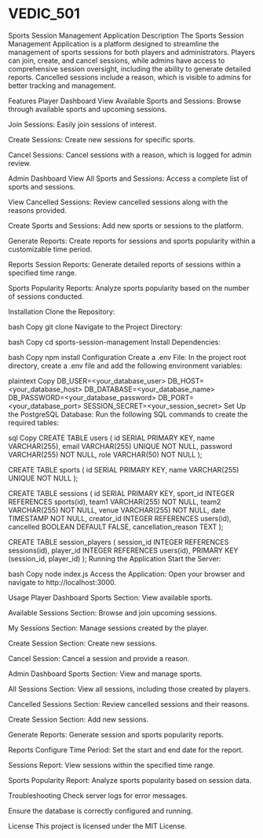 # VEDIC_501
Sports Session Management Application
Description
The Sports Session Management Application is a platform designed to streamline the management of sports sessions for both players and administrators. Players can join, create, and cancel sessions, while admins have access to comprehensive session oversight, including the ability to generate detailed reports. Cancelled sessions include a reason, which is visible to admins for better tracking and management.

Features
Player Dashboard
View Available Sports and Sessions: Browse through available sports and upcoming sessions.

Join Sessions: Easily join sessions of interest.

Create Sessions: Create new sessions for specific sports.

Cancel Sessions: Cancel sessions with a reason, which is logged for admin review.

Admin Dashboard
View All Sports and Sessions: Access a complete list of sports and sessions.

View Cancelled Sessions: Review cancelled sessions along with the reasons provided.

Create Sports and Sessions: Add new sports or sessions to the platform.

Generate Reports: Create reports for sessions and sports popularity within a customizable time period.

Reports
Session Reports: Generate detailed reports of sessions within a specified time range.

Sports Popularity Reports: Analyze sports popularity based on the number of sessions conducted.

Installation
Clone the Repository:

bash
Copy
git clone <repository-url>
Navigate to the Project Directory:

bash
Copy
cd sports-session-management
Install Dependencies:

bash
Copy
npm install
Configuration
Create a .env File:
In the project root directory, create a .env file and add the following environment variables:

plaintext
Copy
DB_USER=<your_database_user>
DB_HOST=<your_database_host>
DB_DATABASE=<your_database_name>
DB_PASSWORD=<your_database_password>
DB_PORT=<your_database_port>
SESSION_SECRET=<your_session_secret>
Set Up the PostgreSQL Database:
Run the following SQL commands to create the required tables:

sql
Copy
CREATE TABLE users (
    id SERIAL PRIMARY KEY,
    name VARCHAR(255),
    email VARCHAR(255) UNIQUE NOT NULL,
    password VARCHAR(255) NOT NULL,
    role VARCHAR(50) NOT NULL
);

CREATE TABLE sports (
    id SERIAL PRIMARY KEY,
    name VARCHAR(255) UNIQUE NOT NULL
);

CREATE TABLE sessions (
    id SERIAL PRIMARY KEY,
    sport_id INTEGER REFERENCES sports(id),
    team1 VARCHAR(255) NOT NULL,
    team2 VARCHAR(255) NOT NULL,
    venue VARCHAR(255) NOT NULL,
    date TIMESTAMP NOT NULL,
    creator_id INTEGER REFERENCES users(id),
    cancelled BOOLEAN DEFAULT FALSE,
    cancellation_reason TEXT
);

CREATE TABLE session_players (
    session_id INTEGER REFERENCES sessions(id),
    player_id INTEGER REFERENCES users(id),
    PRIMARY KEY (session_id, player_id)
);
Running the Application
Start the Server:

bash
Copy
node index.js
Access the Application:
Open your browser and navigate to http://localhost:3000.

Usage
Player Dashboard
Sports Section: View available sports.

Available Sessions Section: Browse and join upcoming sessions.

My Sessions Section: Manage sessions created by the player.

Create Session Section: Create new sessions.

Cancel Session: Cancel a session and provide a reason.

Admin Dashboard
Sports Section: View and manage sports.

All Sessions Section: View all sessions, including those created by players.

Cancelled Sessions Section: Review cancelled sessions and their reasons.

Create Session Section: Add new sessions.

Generate Reports: Generate session and sports popularity reports.

Reports
Configure Time Period: Set the start and end date for the report.

Sessions Report: View sessions within the specified time range.

Sports Popularity Report: Analyze sports popularity based on session data.

Troubleshooting
Check server logs for error messages.

Ensure the database is correctly configured and running.

License
This project is licensed under the MIT License.


